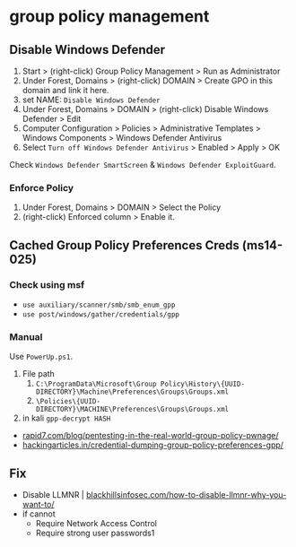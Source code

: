 # group policy management

## Disable Windows Defender

1. Start > (right-click) Group Policy Management > Run as Administrator
2. Under Forest, Domains > (right-click) DOMAIN >  Create GPO in this domain and link it here.
3. set NAME: `Disable Windows Defender`
4. Under Forest, Domains > DOMAIN > (right-click) Disable Windows Defender > Edit
5. Computer Configuration > Policies > Administrative Templates > Windows Components > Windows Defender Antivirus
6. Select `Turn off Windows Defender Antivirus` > Enabled > Apply > OK

Check `Windows Defender SmartScreen` & `Windows Defender ExploitGuard`.

### Enforce Policy

1. Under Forest, Domains > DOMAIN > Select the Policy
2. (right-click) Enforced column > Enable it.

## Cached Group Policy Preferences Creds (ms14-025)

### Check using msf

* `use auxiliary/scanner/smb/smb_enum_gpp`
* `use post/windows/gather/credentials/gpp`

### Manual

Use `PowerUp.ps1`.

1. File path
   1. `C:\ProgramData\Microsoft\Group Policy\History\{UUID-DIRECTORY}\Machine\Preferences\Groups\Groups.xml`
   2. `\Policies\{UUID-DIRECTORY}\MACHINE\Preferences\Groups\Groups.xml`
2. in kali `gpp-decrypt HASH`

* [rapid7.com/blog/pentesting-in-the-real-world-group-policy-pwnage/](https://www.rapid7.com/blog/post/2016/07/27/pentesting-in-the-real-world-group-policy-pwnage/)
* [hackingarticles.in/credential-dumping-group-policy-preferences-gpp/](https://www.hackingarticles.in/credential-dumping-group-policy-preferences-gpp/)

## Fix

* Disable LLMNR
  | [blackhillsinfosec.com/how-to-disable-llmnr-why-you-want-to/](https://www.blackhillsinfosec.com/how-to-disable-llmnr-why-you-want-to/)
* if cannot
    * Require Network Access Control
    * Require strong user passwords1